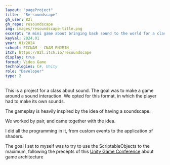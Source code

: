 ```yaml
---
layout: "pageProject"
title:  "Re-soundscape"
gh_user: 82l
gh_repo: resoundscape
img: images/resoundscape-title.png
excerpt: "A mini game about bringing back sound to the world for a class about sound !"
keyVal: 2024.01
year: 01/2024
school: EICNAM - CNAM ENJMIN
itch: https://82l.itch.io/resoundscape
display: true
format: Video Game
technologies: C#, Unity
role: "Developer"
type: 2
---
```

<p>This is a project for a class about sound. The goal was to make a game around a sound interaction. We opted for this format, in which the player had to make its own sounds.</p>
<p>The gameplay is heavily inspired by the idea of having a soundscape.</p>
<p>We worked by pair, and came together with the idea.</p>
<p>I did all the programming in it, from custom events to the application of shaders.</p>
<p>The goal I set to myself was to try to use the ScriptableObjects to the maximum, following the precepts of this <a href="https://www.youtube.com/watch?v=raQ3iHhE_Kk">Unity Game Conference</a> about game architecture</p>
